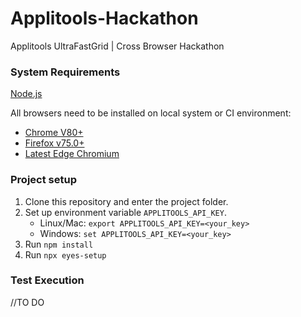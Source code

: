 # Applitools-Hackathon
Applitools UltraFastGrid | Cross Browser Hackathon

### System Requirements
[Node.js](https://nodejs.org/en/)

All browsers need to be installed on local system or CI environment:
* [Chrome V80+](https://www.google.com/chrome/)
* [Firefox v75.0+](https://www.mozilla.org/en-US/firefox/)
* [Latest Edge Chromium](https://www.microsoft.com/en-us/edge)

### Project setup
1. Clone this repository and enter the project folder.
2. Set up environment variable `APPLITOOLS_API_KEY`.
   * Linux/Mac: `export APPLITOOLS_API_KEY=<your_key>`
   * Windows: `set APPLITOOLS_API_KEY=<your_key>`
4. Run `npm install`
5. Run `npx eyes-setup`

### Test Execution
//TO DO